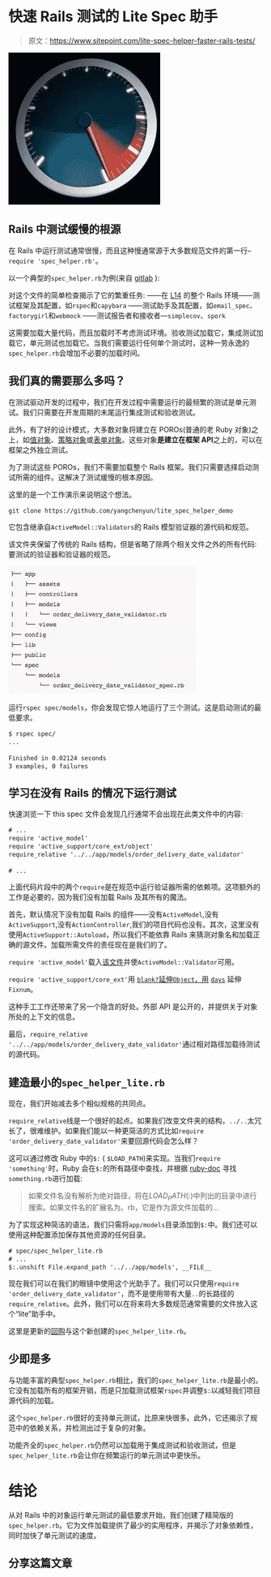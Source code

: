 # 快速 Rails 测试的 Lite Spec 助手

> 原文：<https://www.sitepoint.com/lite-spec-helper-faster-rails-tests/>

![speed dial for a car or machine showing maximum power](img/307163405aa4e969390382b3e3908ca4.png)

## Rails 中测试缓慢的根源

在 Rails 中运行测试通常很慢，而且这种慢通常源于大多数规范文件的第一行–`require 'spec_helper.rb'`。

以一个典型的`spec_helper.rb`为例(来自 [gitlab](https://github.com/gitlabhq/gitlabhq/blob/master/spec/spec_helper.rb) ):

对这个文件的简单检查揭示了它的繁重任务:
——在 [L14](https://github.com/gitlabhq/gitlabhq/blob/master/spec/spec_helper.rb#L14)
的整个 Rails 环境——测试框架及其配置，如`rspec`和`capybara`
——测试助手及其配置，如`email_spec`、`factorygirl`和`webmock`
——测试报告者和接收者—`simplecov`、`spork`

这需要加载大量代码，而且加载时不考虑测试环境。验收测试加载它，集成测试加载它，单元测试也加载它。当我们需要运行任何单个测试时，这种一劳永逸的`spec_helper.rb`会增加不必要的加载时间。

## 我们真的需要那么多吗？

在测试驱动开发的过程中，我们在开发过程中需要运行的最频繁的测试是单元测试。我们只需要在开发周期的末尾运行集成测试和验收测试。

此外，有了好的设计模式，大多数对象将建立在 POROs(普通的老 Ruby 对象)之上，如[值对象](https://www.sitepoint.com/value-objects-explained-with-ruby/)、[策略对象](http://blog.codeclimate.com/blog/2012/10/17/7-ways-to-decompose-fat-activerecord-models#policy-objects)或[表单对象](http://blog.codeclimate.com/blog/2012/10/17/7-ways-to-decompose-fat-activerecord-models/#form-objects)。这些对象**是建立在框架 API**之上的，可以在框架之外独立测试。

为了测试这些 POROs，我们不需要加载整个 Rails 框架。我们只需要选择启动测试所需的组件。这解决了测试缓慢的根本原因。

这里的是一个工作演示来说明这个想法。

```
git clone https://github.com/yangchenyun/lite_spec_helper_demo 
```

它包含继承自`ActiveModel::Validators`的 Rails 模型验证器的源代码和规范。

该文件夹保留了传统的 Rails 结构，但是省略了除两个相关文件之外的所有代码:要测试的验证器和验证器的规范。

![Screenshot 2013-12-17 09.17.50](img/b428b9fa1f50940080131de3c8ec9275.png)

运行`rspec spec/models`，你会发现它惊人地运行了三个测试。这是启动测试的最低要求。

```
$ rspec spec/
...

Finished in 0.02124 seconds
3 examples, 0 failures 
```

## 学习在没有 Rails 的情况下运行测试

快速浏览一下 this spec 文件会发现几行通常不会出现在此类文件中的内容:

```
# ...
require 'active_model'
require 'active_support/core_ext/object'
require_relative '../../app/models/order_delivery_date_validator'

# ... 
```

上面代码片段中的两个`require`是在规范中运行验证器所需的依赖项。这项额外的工作是必要的，因为我们没有加载 Rails 及其所有的魔法。

首先，默认情况下没有加载 Rails 的组件——没有`ActiveModel`,没有`ActiveSupport`,没有`ActionController`,我们的项目代码也没有。其次，这里没有使用`ActiveSupport::Autoload`，所以我们不能依靠 Rails 来猜测对象名和加载正确的源文件。加载所需文件的责任现在是我们的了。

`require 'active_model'`载入[该文件](https://github.com/rails/rails/blob/master/activemodel/lib/active_model.rb)并使`ActiveModel::Validator`可用。

`require 'active_support/core_ext'`用 [`blank?`延伸`Object`，用](https://github.com/rails/rails/blob/master/activesupport/lib/active_support/core_ext/object/blank.rb#L14) [`days`](https://github.com/rails/rails/blob/master/activesupport/lib/active_support/core_ext/numeric/time.rb#L49) 延伸`Fixnum`。

这种手工工作还带来了另一个隐含的好处。外部 API 是公开的，并提供关于对象所处的上下文的信息。

最后，`require_relative '../../app/models/order_delivery_date_validator'`通过相对路径加载待测试的源代码。

## 建造最小的`spec_helper_lite.rb`

现在，我们开始减去多个相似规格的共同点。

`require_relative`线是一个很好的起点。如果我们改变文件夹的结构，`../..`太冗长了，很难维护。如果我们能以一种更简洁的方式比如`require 'order_delivery_date_validator'`来要回源代码会怎么样？

这可以通过修改 Ruby 中的`$:` ( `$LOAD_PATH`)来实现。当我们`require 'something'`时，Ruby 会在`$:`的所有路径中查找，并根据 [ruby-doc](http://www.ruby-doc.org/core-2.0.0/Kernel.html#method-i-require) 寻找`something.rb`进行加载:

> 如果文件名没有解析为绝对路径，将在$LOAD_PATH ($:)中列出的目录中进行搜索。如果文件名的扩展名为。rb，它是作为源文件加载的…

为了实现这种简洁的语法，我们只需将`app/models`目录添加到`$:`中。我们还可以使用这种配置添加保存其他资源的任何目录。

```
# spec/spec_helper_lite.rb
# ...
$:.unshift File.expand_path '../../app/models', __FILE__ 
```

现在我们可以在我们的眼镜中使用这个光助手了。我们可以只使用`require 'order_delivery_date_validator'`，而不是使用带有大量`..`的长路径的`require_relative`。此外，我们可以在将来将大多数规范通常需要的文件放入这个“lite”助手中。

这里是更新的[回购](https://github.com/yangchenyun/lite_spec_helper_demo/tree/4dce9780f84b7f228569fc6b323151dda26e7403)与这个新创建的`spec_helper_lite.rb`。

## 少即是多

与功能丰富的典型`spec_helper.rb`相比，我们的`spec_helper_lite.rb`是最小的。它没有加载所有的框架开销，而是只加载测试框架`rspec`并调整`$:`以减轻我们项目源代码的加载。

这个`spec_helper.rb`很好的支持单元测试，比原来快很多。此外，它还揭示了规范中的依赖关系，并检测出过于复杂的对象。

功能齐全的`spec_helper.rb`仍然可以加载用于集成测试和验收测试，但是`spec_helper_lite.rb`会让你在频繁运行的单元测试中更快乐。

# 结论

从对 Rails 中的对象运行单元测试的最低要求开始，我们创建了精简版的`spec_helper.rb`。它为文件加载提供了最少的实用程序，并揭示了对象依赖性，同时加快了单元测试的速度。

## 分享这篇文章
